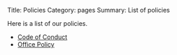 Title: Policies
Category: pages
Summary: List of policies

Here is a list of our policies.

+ [Code of Conduct](/code-of-conduct/)
+ [Office Policy](/office-policy/)
